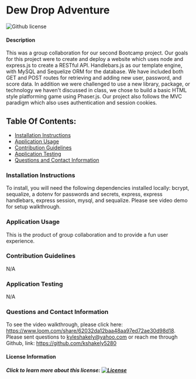 # Dew Drop Adventure
![Github license](https://img.shields.io/badge/license-Unlicense-blue.svg)
#### Description
This was a group collaboration for our second Bootcamp project. Our goals for this project were to create and deploy a website which uses node and express.js to create a RESTful API. Handlebars.js as our template engine, with MySQL and Sequelize ORM for the database. We have included both GET and POST routes for retrieving and adding new user, password, and score data. In addition we were challenged  to use a new library, package, or technology we haven't discussed in class, we chose to build a basic HTML style platforming game using Phaser.js. Our project also follows the MVC paradigm which also uses authentication and session cookies.
## Table Of Contents:
* [Installation Instructions](#install)
* [Application Usage](#usage)
* [Contribution Guidelines](#guidelines)
* [Application Testing](#test)
* [Questions and Contact Information](#contact)
### Installation Instructions <a name="install"></a>
To install, you will need the following dependencies installed locally: bcrypt, sequalize, a dotenv for passwords and secrets, express, express handlebars, express session, mysql, and sequalize. Please see video demo for setup walkthrough.
### Application Usage <a name="usage"></a>
This is the product of group collaboration and to provide a fun user experience.
### Contribution Guidelines <a name="guidelines"></a>
N/A
### Application Testing <a name="test"></a>
N/A
### Questions and Contact Information <a name="contact"></a>
To see the video walkthrough, please click here: https://www.loom.com/share/62032da12baa48aa97ed72ae30d98d18. Please sent questions to kyleshakely@yahoo.com or reach me through Github, link: https://github.com/kshakely5280
#### License Information <a name="license"></a>
##### Click to learn more about this license: [![License](https://img.shields.io/badge/License-unlicense-blue.svg)](https://opensource.org/licenses/unlicense)

